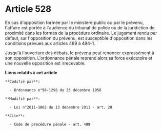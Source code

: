 # Article 528

En cas d'opposition formée par le ministère public ou par le prévenu, l'affaire est portée à l'audience du tribunal de police
ou de la juridiction de proximité dans les formes de la procédure ordinaire. Le jugement rendu par défaut, sur l'opposition
du prévenu, est susceptible d'opposition dans les conditions prévues aux articles 489 à 494-1. 

Jusqu'à l'ouverture des débats, le prévenu peut renoncer expressément à son opposition. L'ordonnance pénale reprend alors sa
force exécutoire et une nouvelle opposition est irrecevable.

**Liens relatifs à cet article**

	**Codifié par**:

	  - Ordonnance n°58-1296 du 23 décembre 1958

	**Modifié par**:

	  - Loi n°2011-1862 du 13 décembre 2011 - art. 28

	**Cite**:

	  - Code de procédure pénale - art. 489
